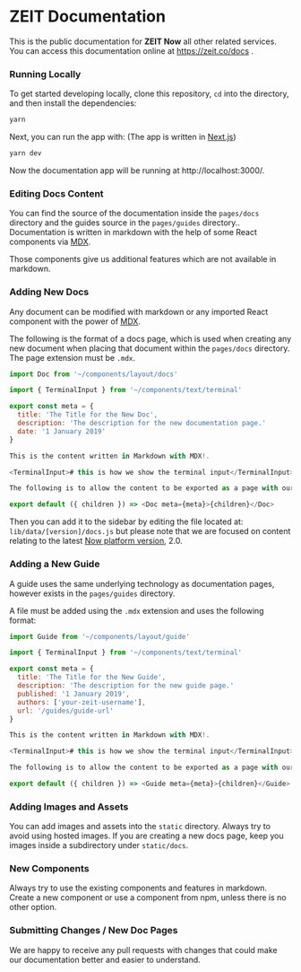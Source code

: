 # ZEIT Documentation

This is the public documentation for **ZEIT Now** all other related services.<br/>
You can access this documentation online at https://zeit.co/docs .

### Running Locally

To get started developing locally, clone this repository, `cd` into the directory, and then install the dependencies:

```sh
yarn
```

Next, you can run the app with:
(The app is written in [Next.js](https://github.com/zeit/next.js))

```sh
yarn dev
```

Now the documentation app will be running at http://localhost:3000/.

### Editing Docs Content

You can find the source of the documentation inside the `pages/docs` directory and the guides source in the `pages/guides` directory.. Documentation is written in markdown with the help of some React components via [MDX](https://mdxjs.com/).

Those components give us additional features which are not available in markdown.

### Adding New Docs

Any document can be modified with markdown or any imported React component with the power of [MDX](https://github.com/mdx-js/mdx).

The following is the format of a docs page, which is used when creating any new document when placing that document within the `pages/docs` directory. The page extension must be `.mdx`.

```js
import Doc from '~/components/layout/docs'

import { TerminalInput } from '~/components/text/terminal'

export const meta = {
  title: 'The Title for the New Doc',
  description: 'The description for the new documentation page.'
  date: '1 January 2019'
}

This is the content written in Markdown with MDX!.

<TerminalInput># this is how we show the terminal input</TerminalInput>

The following is to allow the content to be exported as a page with our layout.

export default ({ children }) => <Doc meta={meta}>{children}</Doc>
```

Then you can add it to the sidebar by editing the file located at: `lib/data/[version]/docs.js` but please note that we are focused on content relating to the latest [Now platform version](https://zeit.co/docs/v2/platform/overview/), 2.0.

### Adding a New Guide

A guide uses the same underlying technology as documentation pages, however exists in the `pages/guides` directory.

A file must be added using the `.mdx` extension and uses the following format:

```js
import Guide from '~/components/layout/guide'

import { TerminalInput } from '~/components/text/terminal'

export const meta = {
  title: 'The Title for the New Guide',
  description: 'The description for the new guide page.'
  published: '1 January 2019',
  authors: ['your-zeit-username'],
  url: '/guides/guide-url'
}

This is the content written in Markdown with MDX!.

<TerminalInput># this is how we show the terminal input</TerminalInput>

The following is to allow the content to be exported as a page with our layout.

export default ({ children }) => <Guide meta={meta}>{children}</Guide>
```

### Adding Images and Assets

You can add images and assets into the `static` directory. Always try to avoid using hosted images.
If you are creating a new docs page, keep you images inside a subdirectory under `static/docs`.

### New Components

Always try to use the existing components and features in markdown. Create a new component or use a component from npm, unless there is no other option.

### Submitting Changes / New Doc Pages

We are happy to receive any pull requests with changes that could make our documentation better and easier to understand.
